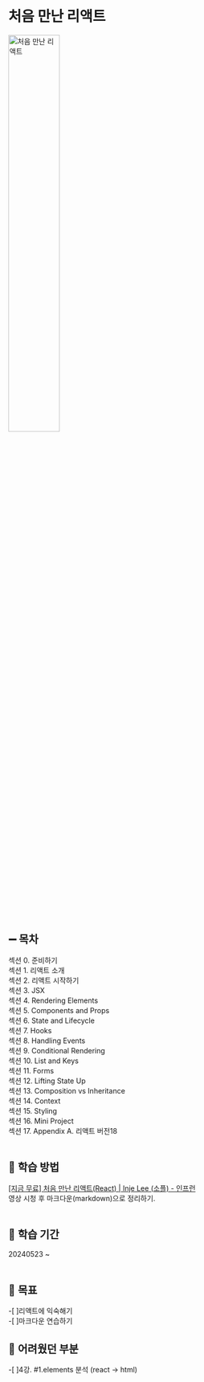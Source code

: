 # 처음 만난 리액트

<img src="https://image.yes24.com/goods/124149305/XL" alt="처음 만난 리액트" width="45%" height="45%">

<br>

## :heavy_minus_sign: 목차
섹션 0. 준비하기 <br>
섹션 1. 리액트 소개<br>
섹션 2. 리액트 시작하기<br>
섹션 3. JSX<br>
섹션 4. Rendering Elements<br>
섹션 5. Components and Props<br>
섹션 6. State and Lifecycle<br>
섹션 7. Hooks<br>
섹션 8. Handling Events<br>
섹션 9. Conditional Rendering<br>
섹션 10. List and Keys<br>
섹션 11. Forms<br>
섹션 12. Lifting State Up<br>
섹션 13. Composition vs Inheritance<br>
섹션 14. Context<br>
섹션 15. Styling<br>
섹션 16. Mini Project<br>
섹션 17. Appendix A. 리액트 버전18<br>
<br>

## :pushpin: 학습 방법
[[지금 무료] 처음 만난 리액트(React) | Inje Lee (소플) - 인프런](https://www.inflearn.com/course/처음-만난-리액트#reviews) <br> 영상 시청 후 마크다운(markdown)으로 정리하기. 
<br> <br> 

## :pushpin: 학습 기간
20240523 ~
<br><br> 

## :pushpin: 목표
-[ ]리액트에 익숙해기 <br>
-[ ]마크다운 연습하기

## :pushpin: 어려웠던 부분
-[ ]4강. #1.elements 분석 (react -> html)